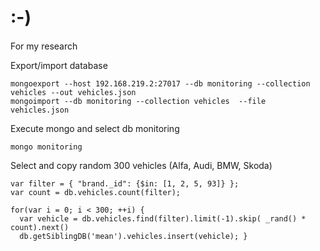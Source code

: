 # :-)

For my research

Export/import database

    mongoexport --host 192.168.219.2:27017 --db monitoring --collection vehicles --out vehicles.json
    mongoimport --db monitoring --collection vehicles  --file vehicles.json

Execute mongo and select db monitoring

    mongo monitoring

Select and copy random 300 vehicles (Alfa, Audi, BMW, Skoda)

    var filter = { "brand._id": {$in: [1, 2, 5, 93]} };
    var count = db.vehicles.count(filter);

    for(var i = 0; i < 300; ++i) {
      var vehicle = db.vehicles.find(filter).limit(-1).skip( _rand() * count).next()
      db.getSiblingDB('mean').vehicles.insert(vehicle); }

